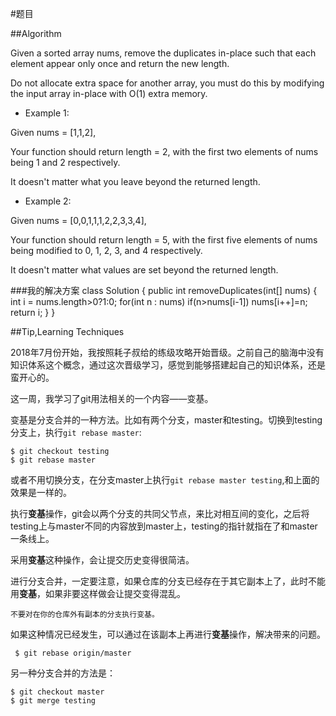 #题目

##Algorithm

Given a sorted array nums, remove the duplicates in-place such that each element appear only once and return the new length.

Do not allocate extra space for another array, you must do this by modifying the input array in-place with O(1) extra memory.

- Example 1:

Given nums = [1,1,2],

Your function should return length = 2, with the first two elements of nums being 1 and 2 respectively.

It doesn't matter what you leave beyond the returned length.

- Example 2:

Given nums = [0,0,1,1,1,2,2,3,3,4],

Your function should return length = 5, with the first five elements of nums being modified to 0, 1, 2, 3, and 4 respectively.

It doesn't matter what values are set beyond the returned length.


###我的解决方案
class Solution {
    public int removeDuplicates(int[] nums) {
        int i = nums.length>0?1:0;
        for(int n : nums)
            if(n>nums[i-1])
                nums[i++]=n;
        return i;
    }
}


##Tip,Learning Techniques

2018年7月份开始，我按照耗子叔给的练级攻略开始晋级。之前自己的脑海中没有知识体系这个概念，通过这次晋级学习，感觉到能够搭建起自己的知识体系，还是蛮开心的。

这一周，我学习了git用法相关的一个内容——变基。

变基是分支合并的一种方法。比如有两个分支，master和testing。切换到testing分支上，执行`git rebase master`:

    $ git checkout testing
    $ git rebase master
或者不用切换分支，在分支master上执行`git rebase master testing`,和上面的效果是一样的。

执行**变基**操作，git会以两个分支的共同父节点，来比对相互间的变化，之后将testing上与master不同的内容放到master上，testing的指针就指在了和master一条线上。

采用**变基**这种操作，会让提交历史变得很简洁。

进行分支合并，一定要注意，如果仓库的分支已经存在于其它副本上了，此时不能用**变基**，如果非要这样做会让提交变得混乱。

    不要对在你的仓库外有副本的分支执行变基。

如果这种情况已经发生，可以通过在该副本上再进行**变基**操作，解决带来的问题。
    
     $ git rebase origin/master

另一种分支合并的方法是：

    $ git checkout master
    $ git merge testing